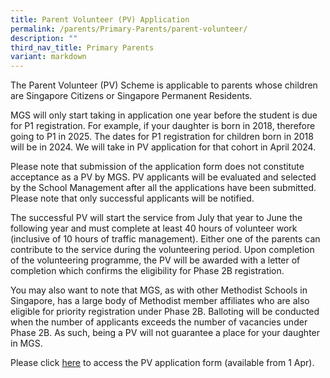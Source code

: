 ```yaml
---
title: Parent Volunteer (PV) Application
permalink: /parents/Primary-Parents/parent-volunteer/
description: ""
third_nav_title: Primary Parents
variant: markdown
---
```

The Parent Volunteer (PV) Scheme is applicable to parents whose children are Singapore Citizens or Singapore Permanent Residents.

MGS will only start taking in application one year before the student is due for P1 registration. For example, if your daughter is born in 2018, therefore going to P1 in 2025. The dates for P1 registration for children born in 2018 will be in 2024. We will take in PV application for that cohort in April 2024. 

Please note that submission of the application form does not constitute acceptance as a PV by MGS. PV applicants will be evaluated and selected by the School Management after all the applications have been submitted. Please note that only successful applicants will be notified. 

The successful PV will start the service from July that year to June the following year and must complete at least 40 hours of volunteer work (inclusive of 10 hours of traffic management). Either one of the parents can contribute to the service during the volunteering period. Upon completion of the volunteering programme, the PV will be awarded with a letter of completion which confirms the eligibility for Phase 2B registration.

You may also want to note that MGS, as with other Methodist Schools in Singapore, has a large body of Methodist member affiliates who are also eligible for priority registration under Phase 2B. Balloting will be conducted when the number of applicants exceeds the number of vacancies under Phase 2B. As such, being a PV will not guarantee a place for your daughter in MGS.

Please click [here](https://form.gov.sg/660541c74c5f1dd1a5d62ba8) to access the PV application form (available from 1 Apr).